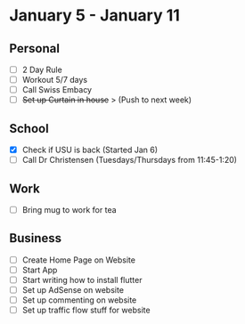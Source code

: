 # January 5 - January 11
## Personal
- [ ] 2 Day Rule 
- [ ] Workout 5/7 days 
- [ ] Call Swiss Embacy 
- [ ] ~~Set up Curtain in house~~ > (Push to next week)

## School
- [X] Check if USU is back (Started Jan 6)
- [ ] Call Dr Christensen (Tuesdays/Thursdays from 11:45-1:20)

## Work 
- [ ] Bring mug to work for tea

## Business 
- [ ] Create Home Page on Website
- [ ] Start App
- [ ] Start writing how to install flutter 
- [ ] Set up AdSense on website 
- [ ] Set up commenting on website 
- [ ] Set up traffic flow stuff for website 

